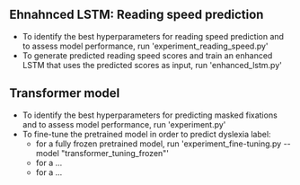 ## Ehnahnced LSTM: Reading speed prediction
- To identify the best hyperparameters for reading speed prediction and to assess model performance, run 'experiment_reading_speed.py'
- To generate predicted reading speed scores and train an enhanced LSTM that uses the predicted scores as input, run 'enhanced_lstm.py'

## Transformer model
- To identify the best hyperparameters for predicting masked fixations and to assess model performance, run 'experiment.py'
- To fine-tune the pretrained model in order to predict dyslexia label:
	- for a fully frozen pretrained model, run 'experiment_fine-tuning.py --model "transformer_tuning_frozen"'
	- for a ...
	- for a ...
